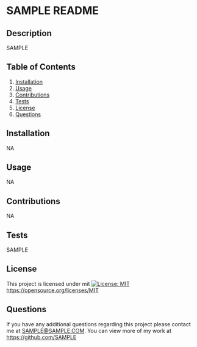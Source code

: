 # SAMPLE README

## Description
SAMPLE

## Table of Contents
1. [Installation](#installation)
2. [Usage](#usage)
3. [Contributions](#contributions)
4. [Tests](#tests)
5. [License](#license)
6. [Questions](#questions)

## Installation
NA

## Usage
NA

## Contributions
NA

## Tests
SAMPLE

## License
This project is licensed under mit
[![License: MIT](https://img.shields.io/badge/License-MIT-yellow.svg)](https://opensource.org/licenses/MIT)
https://opensource.org/licenses/MIT

## Questions
If you have any additional questions regarding this project please contact me at SAMPLE@SAMPLE.COM.
You can view more of my work at https://github.com/SAMPLE